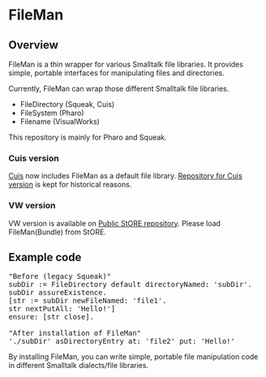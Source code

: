 FileMan
=======

## Overview ##
FileMan is a thin wrapper for various Smalltalk file libraries. It provides simple, portable interfaces for manipulating files and directories.

Currently, FileMan can wrap those different Smalltalk file libraries.

- FileDirectory (Squeak, Cuis)
- FileSystem (Pharo)
- Filename (VisualWorks)

This repository is mainly for Pharo and Squeak.

### Cuis version ###

[Cuis](https://github.com/Cuis-Smalltalk/Cuis-Smalltalk-Dev) now includes FileMan as a default file library.
[Repository for Cuis version](https://github.com/mumez/Cuis-Smalltalk-FileMan) is kept for historical reasons.

### VW version ###

VW version is available on [Public StORE repository](http://www.cincomsmalltalk.com/publicRepository/). Please load FileMan(Bundle) from StORE.

## Example code ##
<pre>
"Before (legacy Squeak)"
subDir := FileDirectory default directoryNamed: 'subDir'.
subDir assureExistence.
[str := subDir newFileNamed: 'file1'.
str nextPutAll: 'Hello!']
ensure: [str close].

"After installation of FileMan"
'./subDir' asDirectoryEntry at: 'file2' put: 'Hello!'
</pre>

By installing FileMan, you can write simple, portable file manipulation code in different Smalltalk dialects/file libraries. 